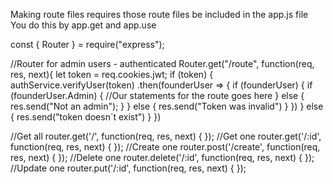 Making route files requires those route files be included in the app.js file
You do this by app.get and app.use


const { Router } = require("express");

//Router for admin users - authenticated 
Router.get("/route", function(req, res, next){
     let token = req.cookies.jwt;
     if (token) {
          authService.verifyUser(token)
          .then(founderUser => {
               if (founderUser) {
                    if (founderUser.Admin) {
                    //Our statements for the route goes here
               } else {
                    res.send("Not an admin");
               }
          } else {
               res.send("Token was invalid")
          }
          })
     } else {
          res.send("token doesn´t exist")
     }
})

//Get all
router.get('/', function(req, res, next) {
});
//Get one
router.get('/:id', function(req, res, next) {
});
//Create one
router.post('/create', function(req, res, next) {
});
//Delete one
router.delete('/:id', function(req, res, next) {
});
//Update one
router.put('/:id', function(req, res, next) {
});

